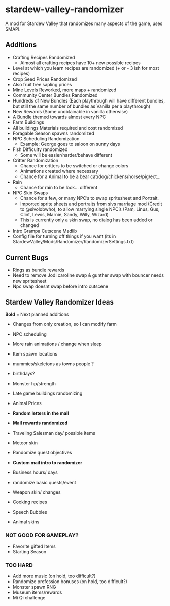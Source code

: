 # stardew-valley-randomizer

A mod for Stardew Valley that randomizes many aspects of the game, uses SMAPI.

## Additions

* Crafting Recipes Randomized
  * Almost all crafting recipes have 10+ new possible recipes
* Level at which you learn recipes are randomized (+ or - 3 ish for most recipes)
* Crop Seed Prices Randomized 
* Also fruit tree sapling prices
* Mine Levels Reworked, more maps + randomized
* Community Center Bundles Randomized
* Hundreds of New Bundles (Each playthrough will have different bundles, but still the same number of bundles as Vanilla per a playthrough)
* New Rewards (Some unobtainable in vanilla otherwise)
* A Bundle themed towards almost every NPC
* Farm Buildings 
* All buildings Materials required and cost randomized
* Foragable Season spawns randomized
* NPC Scheduling Randomization
  * Example: George goes to saloon on sunny days
* Fish Difficulty randomized
  * Some will be easier/harder/behave different
* Critter Randomization
  * Chance for critters to be switched or change colors
  * Animations created where necessary
  * Chance for a Animal to be a bear cat/dog/chickens/horse/pig/ect...
* Rain 
  * Chance for rain to be look… different
* NPC Skin Swaps
  * Chance for a few, or many NPC’s to swap spritesheet and Portrait.
  * Imported sprite sheets and portraits from sivs marriage mod (Credit to @sivolobwho), to allow marrying single NPC’s (Pam, Linus, Gus, Clint, Lewis, Marnie, Sandy, Willy, Wizard)
  * This is currently only a skin swap, no dialog has been added or changed
* Intro Grampa Cutscene Madlib
* Config file for turning off things if you want (its in StardewValley/Mods/Randomizer/RandomizerSettings.txt)

## Current Bugs

* Rings as bundle rewards
* Need to remove Jodi caroline swap & gunther swap with bouncer needs new spritesheet
* Npc swap doesnt swap before intro cutscene

## Stardew Valley Randomizer Ideas

**Bold** = Next planned additions
 
* Changes from only creation, so I can modify farm
* NPC scheduling
* More rain animations / change when sleep
* Item spawn locations

* mummies/skeletons as towns people ?
* birthdays?
* Monster hp/strength
* Late game buildings randomizing
* Animal Prices
* **Random letters in the mail**
* **Mail rewards randomized**
* Traveling Salesman day/ possible items
* Meteor skin
* Randomize quest objectives
* **Custom mail intro to randomizer**

* Business hours/ days
* randomize basic quests/event
* Weapon skin/ changes
* Cooking recipes
* Speech Bubbles
* Animal skins

### NOT GOOD FOR GAMEPLAY?

* Favorite gifted Items
* Starting Season

### TOO HARD
* Add more music (on hold, too difficult?)
* Randomize profession bonuses (on hold, too difficult?)
* Monster spawn RNG
* Museum items/rewards
* Mi Qi challenge
